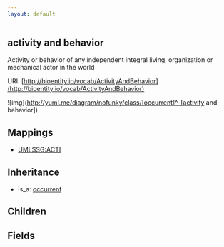 ```yaml
---
layout: default
---
```


## activity and behavior


Activity or behavior of any independent integral living, organization or mechanical actor in the world

URI: [http://bioentity.io/vocab/ActivityAndBehavior](http://bioentity.io/vocab/ActivityAndBehavior)


![img](http://yuml.me/diagram/nofunky/class/[occurrent]^-[activity and behavior])
## Mappings

 * [UMLSSG:ACTI](http://purl.obolibrary.org/obo/UMLSSG_ACTI)

## Inheritance

 *  is_a: [occurrent](Occurrent.html)

## Children



## Fields

